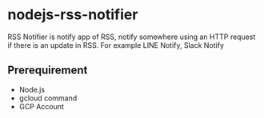 # nodejs-rss-notifier
RSS Notifier is notify app of RSS, notify somewhere using an HTTP request if there is an update in RSS. For example LINE Notify, Slack Notify

## Prerequirement
- Node.js
- gcloud command
- GCP Account
